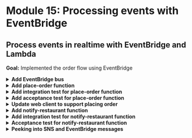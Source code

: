 # Module 15: Processing events with EventBridge

## Process events in realtime with EventBridge and Lambda

**Goal:** Implemented the order flow using EventBridge

<details>
<summary><b>Add EventBridge bus</b></summary><p>

1. Open `serverless.yml`.

2. Add an `EventBridge` bus as a new resource under the `resources.Resources` section

```yml
EventBus:
  Type: AWS::Events::EventBus
  Properties:
    Name: order_events_${self:provider.stage}
```

**IMPORTANT**: make sure that this `EventBus` resource is aligned with `ServiceUrlParameter`, `CognitoAuthorizer` and other CloudFormation resources.

3. While we're here, let's also add the EventBus name as output. Add the following to the `resources.Outputs` section.

```yml
EventBusName:
  Value: !Ref EventBus
```

4. Deploy the project.

`npx sls deploy`

This will provision an EventBridge bus called `order_events_dev`.

</p></details>

<details>
<summary><b>Add place-order function</b></summary><p>

1. Add a new `place-order` function (in the `functions` section)

```yml
place-order:
  handler: functions/place-order.handler
  events:
    - http:
        path: /orders
        method: post
        authorizer:
          name: CognitoAuthorizer
          type: COGNITO_USER_POOLS
          arn: !GetAtt CognitoUserPool.Arn
  environment:
    bus_name: !Ref EventBus
```

Notice that this new function references the newly created `EventBridge` bus, whose name will be passed in via the `bus_name` environment variable.

This function also uses the same Cognito User Tool for authorization, as it'll be called directly by the client app.

2. Add the permission to publish events to `EventBridge` by adding the following to the list of permissions under `iamRoleStatements`:

```yml
- Effect: Allow
  Action: events:PutEvents
  Resource: "*"
```

Notice that we're using `"*"` here as `Resource`. Unfortunately, this is one of the shortcomings with `EventBridge` right now. That it doesn't support more granular permissions for `PutEvents` actions. Which means, anyone with this IAM permission would be able to publish events to ANY event bus in your AWS account.

3. Add a file `place-order.js` to the `functions` folder

4. Modify `place-order.js` to the following

```javascript
const EventBridge = require('aws-sdk/clients/eventbridge')
const eventBridge = new EventBridge()
const chance = require('chance').Chance()

const busName = process.env.bus_name

module.exports.handler = async (event) => {
  const restaurantName = JSON.parse(event.body).restaurantName

  const orderId = chance.guid()
  console.log(`placing order ID [${orderId}] to [${restaurantName}]`)

  await eventBridge.putEvents({
    Entries: [{
      Source: 'big-mouth',
      DetailType: 'order_placed',
      Detail: JSON.stringify({
        orderId,
        restaurantName,
      }),
      EventBusName: busName
    }]
  }).promise()

  console.log(`published 'order_placed' event into EventBridge`)

  const response = {
    statusCode: 200,
    body: JSON.stringify({ orderId })
  }

  return response
}
```

This `place-order` function handles requests to create an order (via the `POST /orders` endpoint we configured just now).

As part of the `POST` body in the request, it expects the `restaurantName` to be passed in. And upon receiving a request, all it's doing is publishing an event to the `EventBridge` bus and let some other process handle it.

</p></details>

<details>
<summary><b>Add integration test for place-order function</b></summary><p>

1. Add a file `place-order.tests.js` to `test_cases` folder

2. Modify `test_cases/place-order.tests.js` to the following

```javascript
const when = require('../steps/when')
const given = require('../steps/given')
const tearDown = require('../steps/tearDown')
const { init } = require('../steps/init')
const AWS = require('aws-sdk')
console.log = jest.fn()

const mockPutEvents = jest.fn()
AWS.EventBridge.prototype.putEvents = mockPutEvents

describe('Given an authenticated user', () => {
  let user

  beforeAll(async () => {
    await init()
    user = await given.an_authenticated_user()
  })

  afterAll(async () => {
    await tearDown.an_authenticated_user(user)
  })

  describe(`When we invoke the POST /orders endpoint`, () => {
    let resp

    beforeAll(async () => {
      mockPutEvents.mockClear()
      mockPutEvents.mockReturnValue({
        promise: async () => {}
      })

      resp = await when.we_invoke_place_order(user, 'Fangtasia')
    })

    it(`Should return 200`, async () => {
      expect(resp.statusCode).toEqual(200)
    })

    it(`Should publish a message to EventBridge bus`, async () => {
      expect(mockPutEvents).toBeCalledWith({
        Entries: [
          expect.objectContaining({
            Source: 'big-mouth',
            DetailType: 'order_placed',
            Detail: expect.stringContaining(`"restaurantName":"Fangtasia"`),
            EventBusName: expect.stringMatching(process.env.bus_name)
          })
        ]
      })
    })
  })
})
```

Wait a minute, we're mocking the AWS operations! Didn't you say not to do it?

Yes, I did...

The problem is that, to validate the events that are sent to `EventBridge` it'll take a bit of extra infrastructure set up. Because you can't just call `EventBridge` and ask what events it had just received on a bus recently. You need to subscribe to the bus and capture events in real-time as they happen.

We'll explore how to do this in the next couple of modules. For now, let's just mock these tests.

3. Modify `steps/when.js` to add a new `we_invoke_place_order` function

```javascript
const we_invoke_place_order = async (user, restaurantName) => {
  const body = JSON.stringify({ restaurantName })

  switch (mode) {
    case 'handler':
      return await viaHandler({ body }, 'place-order')
    case 'http':
      const auth = user.idToken
      return await viaHttp('orders', 'POST', { body, auth })
    default:
      throw new Error(`unsupported mode: ${mode}`)
  }
}
```

and don't forget to add it to the list of exported methods too

```javascript
module.exports = {
  we_invoke_get_index,
  we_invoke_get_restaurants,
  we_invoke_search_restaurants,
  we_invoke_place_order
}
```

4. Run integration tests

`npm run test`

and see that all 5 tests are passing

```
 PASS  tests/test_cases/get-index.tests.js
 PASS  tests/test_cases/get-restaurants.tests.js
 PASS  tests/test_cases/place-order.tests.js
 PASS  tests/test_cases/search-restaurants.tests.js (5.041s)
  ● Console

    console.info functions/search-restaurants.js:24
      this is a new secret


Test Suites: 4 passed, 4 total
Tests:       5 passed, 5 total
Snapshots:   0 total
Time:        5.431s
```

5. Deploy the project

`npx sls deploy`

</p></details>

<details>
<summary><b>Add acceptance test for place-order function</b></summary><p>

When executing the deployed `place-order` function via API Gateway, the function would publish an `order_placed` event to the real EventBridge bus.

To verify that the event is published as expected, you have some options (discussed in [this post](https://theburningmonk.com/2019/09/how-to-include-sns-and-kinesis-in-your-e2e-tests/)). Again, for the purpose of this workshop, we'll take a short-cut and only validate EventBridge was called when executing as an integration test, using mocks...

1. Modify `test_cases/place-order.tests.js` so the `Should publish a message to EventBridge bus` test case only runs as an integration test.

Wrap the test case

```javascript
it(`Should publish a message to EventBridge bus`, async () => {
  expect(mockPutEvents).toBeCalledWith({
    Entries: [
      expect.objectContaining({
        Source: 'big-mouth',
        DetailType: 'order_placed',
        Detail: expect.stringContaining(`"restaurantName":"Fangtasia"`),
        EventBusName: expect.stringMatching(process.env.bus_name)
      })
    ]
  })
})
```

in an `if` block like this

```javascript
if (process.env.TEST_MODE === 'handler') {
  it(`Should publish a message to EventBridge bus`, async () => {
    expect(mockPutEvents).toBeCalledWith({
      Entries: [
        expect.objectContaining({
          Source: 'big-mouth',
          DetailType: 'order_placed',
          Detail: expect.stringContaining(`"restaurantName":"Fangtasia"`),
          EventBusName: expect.stringMatching(process.env.bus_name)
        })
      ]
    })
  })
}
```

2. Run acceptance test

`npm run acceptance`

and see that we have 4 (instead of 5 for integration) tests, and they're all passing.

```
 PASS  tests/test_cases/get-restaurants.tests.js
  ● Console

    console.info tests/steps/when.js:40
      invoking via HTTP GET https://4q8sbvheq2.execute-api.us-east-1.amazonaws.com/dev/restaurants

 PASS  tests/test_cases/get-index.tests.js
  ● Console

    console.info tests/steps/when.js:40
      invoking via HTTP GET https://4q8sbvheq2.execute-api.us-east-1.amazonaws.com/dev/

 PASS  tests/test_cases/place-order.tests.js
  ● Console

    console.info tests/steps/when.js:40
      invoking via HTTP POST https://4q8sbvheq2.execute-api.us-east-1.amazonaws.com/dev/orders

 PASS  tests/test_cases/search-restaurants.tests.js
  ● Console

    console.info tests/steps/when.js:40
      invoking via HTTP POST https://4q8sbvheq2.execute-api.us-east-1.amazonaws.com/dev/restaurant
s/search


Test Suites: 4 passed, 4 total
Tests:       4 passed, 4 total
Snapshots:   0 total
Time:        4.845s
```

Again, we'll see how we can extend these acceptance tests to validate the events that are published to EventBridge and SNS.

</p></details>

<details>
<summary><b>Update web client to support placing order</b></summary><p>

1. Modify `static/index.html` to the following

```html
<!DOCTYPE html>
<html>
  <head>
    <meta charset="UTF-8">
    <title>Big Mouth</title>

    <script src="https://sdk.amazonaws.com/js/aws-sdk-2.149.0.min.js"></script>
    <script src="https://d2qt42rcwzspd6.cloudfront.net/manning/aws-cognito-sdk.min.js"></script>
    <script src="https://d2qt42rcwzspd6.cloudfront.net/manning/amazon-cognito-identity.min.js"></script>
    <script src="https://code.jquery.com/jquery-3.2.1.min.js" 
            integrity="sha256-hwg4gsxgFZhOsEEamdOYGBf13FyQuiTwlAQgxVSNgt4="
            crossorigin="anonymous"></script>
    <script src="https://code.jquery.com/ui/1.12.1/jquery-ui.min.js" 
            integrity="sha384-Dziy8F2VlJQLMShA6FHWNul/veM9bCkRUaLqr199K94ntO5QUrLJBEbYegdSkkqX" 
            crossorigin="anonymous"></script>
    <link rel="stylesheet" href="https://code.jquery.com/ui/1.12.1/themes/base/jquery-ui.css">

    <style>
      .fullscreenDiv {
        background-color: #05bafd;
        width: 100%;
        height: auto;
        bottom: 0px;
        top: 0px;
        left: 0;
        position: absolute;        
      }
      .restaurantsDiv {
        background-color: #ffffff;
        width: 100%;
        height: auto;
      }
      .dayOfWeek {
        font-family: Arial, Helvetica, sans-serif;
        font-size: 32px;
        padding: 10px;
        height: auto;
        display: flex;
        justify-content: center;
      }
      .column-container {
        padding: 0;
        margin: 0;        
        list-style: none;
        display: flex;
        flex-flow: column;
        flex-wrap: wrap;
        justify-content: center;
      }
      .row-container {
        padding: 5px;
        margin: 5px;
        list-style: none;
        display: flex;
        flex-flow: row;
        flex-wrap: wrap;
        justify-content: center;
      }
      .item {
        padding: 5px;
        height: auto;
        margin-top: 10px;
        display: flex;
        flex-flow: row;
        flex-wrap: wrap;
        justify-content: center;
      }
      .restaurant {
        background-color: #00a8f7;
        border-radius: 10px;
        padding: 5px;
        height: auto;
        width: auto;
        margin-left: 40px;
        margin-right: 40px;
        margin-top: 15px;
        margin-bottom: 0px;
        display: flex;
        justify-content: center;
      }
      .restaurant-name {
        font-size: 24px;
        font-family:Arial, Helvetica, sans-serif;
        color: #ffffff;
        padding: 10px;
        margin: 0px;
      }
      .restaurant-image {
        padding-top: 0px;
        margin-top: 0px;
      }
      .row-container-left {
        list-style: none;
        display: flex;
        flex-flow: row;
        justify-content: flex-start;
      }
      .menu-text {
        font-family: Arial, Helvetica, sans-serif;
        font-size: 24px;
        font-weight: bold;
        color: white;
      }
      .text-trail-space {
        margin-right: 10px;
      }
      .hidden {
        display: none;
      }

      lable, button, input {
        display:block;
        font-family: Arial, Helvetica, sans-serif;
        font-size: 18px;
      }
      
      fieldset { 
        padding:0; 
        border:0; 
        margin-top:25px; 
      }

    </style>

    <script>
      const AWS_REGION = '{{awsRegion}}';
      const COGNITO_USER_POOL_ID = '{{cognitoUserPoolId}}';
      const CLIENT_ID = '{{cognitoClientId}}';
      const SEARCH_URL = '{{& searchUrl}}';
      const PLACE_ORDER_URL = '{{& placeOrderUrl}}';

      var regDialog, regForm;
      var verifyDialog;
      var regCompleteDialog;
      var signInDialog;
      var userPool, cognitoUser;
      var idToken;

      function toggleSignOut (enable) {
        enable === true ? $('#sign-out').show() : $('#sign-out').hide();
      }

      function toggleSignIn (enable) {
        enable === true ? $('#sign-in').show() : $('#sign-in').hide();
      }

      function toggleRegister (enable) {
        enable === true ? $('#register').show() : $('#register').hide();
      }

      function init() {
        AWS.config.region = AWS_REGION;
        AWSCognito.config.region = AWS_REGION;

        var data = { 
          UserPoolId : COGNITO_USER_POOL_ID, 
          ClientId : CLIENT_ID
        };
        userPool = new AWSCognito.CognitoIdentityServiceProvider.CognitoUserPool(data);
        cognitoUser = userPool.getCurrentUser();

        if (cognitoUser != null) {          
          cognitoUser.getSession(function(err, session) {
            if (err) {
                alert(err);
                return;
            }

            idToken = session.idToken.jwtToken;
            console.log('idToken: ' + idToken);
            console.log('session validity: ' + session.isValid());
          });

          toggleSignOut(true);
          toggleSignIn(false);
          toggleRegister(false);
        } else {
          toggleSignOut(false);
          toggleSignIn(true);
          toggleRegister(true);
        }
      }

      function addUser() {
        var firstName = $("#first-name")[0].value;
        var lastName = $("#last-name")[0].value;
        var username = $("#username")[0].value;
        var password = $("#password")[0].value;
        var email = $("#email")[0].value;

        var attributeList = [
          new AWSCognito.CognitoIdentityServiceProvider.CognitoUserAttribute({ 
            Name : 'email', Value : email
          }),
          new AWSCognito.CognitoIdentityServiceProvider.CognitoUserAttribute({ 
            Name : 'given_name', Value : firstName
          }),
          new AWSCognito.CognitoIdentityServiceProvider.CognitoUserAttribute({ 
            Name : 'family_name', Value : lastName
          }),
        ];

        userPool.signUp(username, password, attributeList, null, function(err, result){
          if (err) {
            alert(err);
            return;
          }
          cognitoUser = result.user;
          console.log('user name is ' + cognitoUser.getUsername());

          regDialog.dialog("close");
          verifyDialog.dialog("open");
        });
      }

      function confirmUser() {
        var verificationCode = $("#verification-code")[0].value;
        cognitoUser.confirmRegistration(verificationCode, true, function(err, result) {
          if (err) {
            alert(err);
            return;
          }
          console.log('verification call result: ' + result);

          verifyDialog.dialog("close");
          regCompleteDialog.dialog("open");
        });
      }

      function authenticateUser() {
        var username = $("#sign-in-username")[0].value;
        var password = $("#sign-in-password")[0].value;

        var authenticationData = {
          Username : username,
          Password : password,
        };
        var authenticationDetails = new AWSCognito.CognitoIdentityServiceProvider.AuthenticationDetails(authenticationData);
        var userData = {
          Username : username,
          Pool : userPool
        };
        var cognitoUser = new AWSCognito.CognitoIdentityServiceProvider.CognitoUser(userData);

        cognitoUser.authenticateUser(authenticationDetails, {
          onSuccess: function (result) {
            console.log('access token : ' + result.getAccessToken().getJwtToken());
            /*Use the idToken for Logins Map when Federating User Pools with Cognito Identity or when passing through an Authorization Header to an API Gateway Authorizer*/
            idToken = result.idToken.jwtToken;
            console.log('idToken : ' + idToken);

            signInDialog.dialog("close");
            toggleRegister(false);
            toggleSignIn(false);
            toggleSignOut(true);
          },

          onFailure: function(err) {
            alert(err);
          }
        });
      }

      function signOut() {
        if (cognitoUser != null) {
          cognitoUser.signOut();
          toggleRegister(true);
          toggleSignIn(true);
          toggleSignOut(false);
        }
      }

      function searchRestaurants() {
        var theme = $("#theme")[0].value;

        var xhr = new XMLHttpRequest();
        xhr.open('POST', SEARCH_URL, true);
        xhr.setRequestHeader("Content-Type", "application/json");
        xhr.setRequestHeader("Authorization", idToken);
        xhr.send(JSON.stringify({ theme }));
        
        xhr.onreadystatechange = function (e) {
          if (xhr.readyState === 4 && xhr.status === 200) {
            var restaurants = JSON.parse(xhr.responseText);
            var restaurantsList = $("#restaurantsUl");
            restaurantsList.empty();

            for (var restaurant of restaurants) {
              restaurantsList.append(`
              <li class="restaurant">
                <ul class="column-container" onclick='placeOrder("${restaurant.name}")'>
                    <li class="item restaurant-name">${restaurant.name}</li>
                    <li class="item restaurant-image">
                      <img src="${restaurant.image}">
                    </li>
                </ul>
              </li>
              `);
            }

          } else if (xhr.readyState === 4) {
            alert(xhr.responseText);
          }
        };
      }

      function placeOrder(restaurantName) {
        var xhr = new XMLHttpRequest();
        xhr.open('POST', PLACE_ORDER_URL, true);
        xhr.setRequestHeader("Content-Type", "application/json");
        xhr.setRequestHeader("Authorization", idToken);
        xhr.send(JSON.stringify({ restaurantName }));

        xhr.onreadystatechange = function (e) {
          if (xhr.readyState === 4 && xhr.status === 200) {
            alert("your order has been placed, we'll let you know once it's been accepted by the restaurant!");
          } else if (xhr.readyState === 4) {
            alert(xhr.responseText);
          }
        };
      }

      $(document).ready(function() {
        regDialog = $("#reg-dialog-form").dialog({
          autoOpen: false,
          modal: true,
          buttons: {
            "Create an account": addUser,
            Cancel: function() {
              regDialog.dialog("close");
            }
          },
          close: function() {
            regForm[0].reset();
          }
        });

        regForm = regDialog.find("form").on("submit", function(event) {
          event.preventDefault();
          addUser();
        });
        
        $("#register").on("click", function() {
          regDialog.dialog("open");
        });

        verifyDialog = $("#verify-dialog-form").dialog({
          autoOpen: false,
          modal: true,
          buttons: {
            "Confirm registration": confirmUser,
            Cancel: function() {
              verifyDialog.dialog("close");
            }
          },
          close: function() {
            $(this).dialog("close");
          }
        });

        regCompleteDialog = $("#registered-message").dialog({
          autoOpen: false,
          modal: true,
          buttons: {
            Ok: function() {
              $(this).dialog("close");
            }
          }
        });

        signInDialog = $("#sign-in-form").dialog({
          autoOpen: false,
          modal: true,
          buttons: {
            "Sign in": authenticateUser,
            Cancel: function() {
              signInDialog.dialog("close");
            }
          },
          close: function() {
            $(this).dialog("close");
          }
        });

        $("#sign-in").on("click", function() {
          signInDialog.dialog("open");
        });

        $("#sign-out").on("click", function() {
          signOut();
        })

        init();
      });

    </script>
  </head>

  <body>
    <div class="fullscreenDiv">
      <ul class="column-container">
        <li>
          <ul class="row-container-left">
            <li id="register" class="item text-trail-space hidden">
              <a class="menu-text" href="#">Register</a>
            </li>
            <li id="sign-in" class="item menu-text text-trail-space hidden">
              <a class="menu-text" href="#">Sign in</a>
            </li>
            <li id="sign-out" class="item menu-text text-trail-space hidden">
              <a class="menu-text" href="#">Sign out</a>
            </li>
          </ul>
        </li>
        <li class="item">
          <img id="logo" src="https://d2qt42rcwzspd6.cloudfront.net/manning/big-mouth.png">
        </li>
        <li class="item">
          <input id="theme" type="text" size="50" placeholder="enter a theme, eg. rick and morty"/>
          <button onclick="searchRestaurants()">Find Restaurants</button>
        </li>
        <li>
          <div class="restaurantsDiv column-container">
            <b class="dayOfWeek">{{dayOfWeek}}</b>
            <ul id="restaurantsUl" class="row-container">
              {{#restaurants}}
              <li class="restaurant">
                <ul class="column-container" onclick='placeOrder("{{name}}")'>
                    <li class="item restaurant-name">{{name}}</li>
                    <li class="item restaurant-image">
                      <img src="{{image}}">
                    </li>
                </ul>
              </li>
              {{/restaurants}}
            </ul>
          </div>
        </li>
      </ul>
    </div>

    <div id="reg-dialog-form" title="Register">       
      <form>
        <fieldset>
          <label for="first-name">First Name</label>
          <input type="text" id="first-name" class="text ui-widget-content ui-corner-all">
          <label for="last-name">Last Name</label>
          <input type="text" id="last-name" class="text ui-widget-content ui-corner-all">
          <label for="email">Email</label>
          <input type="text" name="email" id="email" class="text ui-widget-content ui-corner-all">
          <label for="username">Username</label>
          <input type="text" name="username" id="username" class="text ui-widget-content ui-corner-all">
          <label for="password">Password</label>
          <input type="password" name="password" id="password" class="text ui-widget-content ui-corner-all">
        </fieldset>
      </form>
    </div>

    <div id="verify-dialog-form" title="Verify">
      <form>
        <fieldset>
            <label for="verification-code">Verification Code</label>
            <input type="text" id="verification-code" class="text ui-widget-content ui-corner-all">
        </fieldset>
      </form>
    </div>

    <div id="registered-message" title="Registration complete!">
      <p>
        <span class="ui-icon ui-icon-circle-check" style="float:left; margin:0 7px 50px 0;"></span>
        You are now registered!
      </p>
    </div>

    <div id="sign-in-form" title="Sign in">
      <form>
          <fieldset>            
            <label for="sign-in-username">Username</label>
            <input type="text" id="sign-in-username" class="text ui-widget-content ui-corner-all">
            <label for="sign-in-password">Password</label>
            <input type="password" id="sign-in-password" class="text ui-widget-content ui-corner-all">
          </fieldset>
        </form>
    </div>

  </body>

</html>
```

This new UI code would call the `POST /orders` endpoint when you click on one of the restaurants.

But to do that, the `get-index` function needs to know the URL endpoint for it, and then pass it into the HTML template.

2. Open `serverless.yml` and add an `orders_api` environment variable to the `get-index` function.

```yml
orders_api:
  Fn::Join:
    - ""
    - - https://
      - !Ref ApiGatewayRestApi
      - .execute-api.${self:provider.region}.amazonaws.com/${self:provider.stage}/orders
```

3. Modify `functions/get-index.js` to fetch the URL endpoint to place orders (from a new `orders_api` environment variable). On ln8 where you have:

```javascript
const restaurantsApiRoot = process.env.restaurants_api
```

Somewhere near there, add the following:

```javascript
const ordersApiRoot = process.env.orders_api
```

4. Modify `functions/get-index.js` to pass the `ordersApiRoot` url to the updated `index.html` template. On ln38, replace the `view` object so we add a `placeOrderUrl` field.

```javascript
const view = {
  awsRegion,
  cognitoUserPoolId,
  cognitoClientId,
  dayOfWeek,
  restaurants,
  searchUrl: `${restaurantsApiRoot}/search`,
  placeOrderUrl: `${ordersApiRoot}`
}
```

5. Deploy the project

`npx sls deploy`

Load the landing page in the browser and click on one of the restaurants to order (if your login token has expired then you'll have to sign in again)

![](/images/mod15-001.png)

</p></details>

<details>
<summary><b>Add notify-restaurant function</b></summary><p>

1. Modify `serverless.yml` to add a new SNS topic for notifying restaurants, under the `resources.Resources` section

```yml
RestaurantNotificationTopic:
  Type: AWS::SNS::Topic
```

**IMPORTANT**: make sure this is aligned with other CloudFormation resources, like the `EventBus` resoure we added earlier.

2. Also, add the SNS topic's name and ARN to our stack output. Add the following to the `resources.Outputs` section of the `serverless.yml`.

```yml
RestaurantNotificationTopicName:
  Value: !GetAtt RestaurantNotificationTopic.TopicName

RestaurantNotificationTopicArn:
  Value: !Ref RestaurantNotificationTopic
```

3. Deploy the project to provision the SNS topic.

`npx sls deploy`

4. Add a file `notify-restaurant.js` in the `functions` folder

5. Modify `functions/notify-restaurant.js` to the following

```javascript
const EventBridge = require('aws-sdk/clients/eventbridge')
const eventBridge = new EventBridge()
const SNS = require('aws-sdk/clients/sns')
const sns = new SNS()

const busName = process.env.bus_name
const topicArn = process.env.restaurant_notification_topic

module.exports.handler = async (event) => {
  const order = event.detail
  const snsReq = {
    Message: JSON.stringify(order),
    TopicArn: topicArn
  };
  await sns.publish(snsReq).promise()

  const { restaurantName, orderId } = order
  console.log(`notified restaurant [${restaurantName}] of order [${orderId}]`)

  await eventBridge.putEvents({
    Entries: [{
      Source: 'big-mouth',
      DetailType: 'restaurant_notified',
      Detail: JSON.stringify(order),
      EventBusName: busName
    }]
  }).promise()

  console.log(`published 'restaurant_notified' event to EventBridge`)
}
```

This `notify-restaurant` function would be trigger by `EventBridge`, and by the `place_order` event that we publish from the `place-order` function.

Remember that in the `place-order` function we published `Detail` as a JSON string:

```javascript
await eventBridge.putEvents({
  Entries: [{
    Source: 'big-mouth',
    DetailType: 'order_placed',
    Detail: JSON.stringify({
      orderId,
      restaurantName,
    }),
    EventBusName: busName
  }]
}).promise()
```

However, when `EventBridge` invokes our function, `event.detail` is going to be an object, and it's called `detail` not `Detail` (one of many inconsistencies that you just have to live with in AWS...)

Our function here would publish a message to the `RestaurantNotificationTopic` SNS topic to notify the restaurant of a new order. And then it will publish a `restaurant_notified` event.

But we still need to configure this function in the `serverless.yml`.

6. Modify `serverless.yml` to add a new `notify-restaurant` function

```yml
notify-restaurant:
  handler: functions/notify-restaurant.handler
  events:
    - eventBridge:
        eventBus: arn:aws:events:#{AWS::Region}:#{AWS::AccountId}:event-bus/order_events_${self:provider.stage}
        pattern:
          source:
            - big-mouth
          detail-type:
            - order_placed
  environment:
    bus_name: !Ref EventBus
    restaurant_notification_topic: !Ref RestaurantNotificationTopic
```

In case you're wondering why we aren't using `!GetAtt EventBus.Arn` in the event source definition, it's because the Serverless framework only accepts a string here.

If you have read the Serverless framework [docs](https://serverless.com/framework/docs/providers/aws/events/event-bridge#using-a-different-event-bus) on EventBridge, then you might also be wondering why I didn't just let the Serverless framework create the bus for us.

That is a very good question!

The reason is that you generally wouldn't have a separate event bus per microservice. The power of `EventBridge` is that it gives you very fine-grained filtering capabilities and you can subscribe to events based on its content such as the type of the event (usually in the `detail-type` attribute).

Therefore you typically would have a centralized event bus for the whole organization, and different services would be publishing and subscribing to the same event bus. This event bus would be provisioned by other projects that manage these shared resources (as discussed before). Which is why it's far more likely that your `EventBridge` functions would need to subscribe to an existing event bus by ARN.

As for the subscription pattern itself, well, in this case we're listening for only the `order_placed` events published by the `place-order` function.

To learn more about content-based filtering with EventBridge, have a read of [this post](https://www.tbray.org/ongoing/When/201x/2019/12/18/Content-based-filtering) by Tim Bray.

7. Modify `serverless.yml` to add the permission to `sns:Publish` to the SNS topic, under `provider.iamRoleStatements`

```yml
- Effect: Allow
  Action: sns:Publish
  Resource: !Ref RestaurantNotificationTopic
```

</p></details>

<details>
<summary><b>Add integration test for notify-restaurant function</b></summary><p>

1. Modify `steps/when.js` to add a `we_invoke_notify_restaurant` function

```javascript
const we_invoke_notify_restaurant = async (event) => {
  if (mode === 'handler') {
    await viaHandler(event, 'notify-restaurant')
  } else {
    throw new Error('not supported')
  }
}
```

and again, don't forget to add it to the list of exported methods

```javascript
module.exports = {
  we_invoke_get_index,
  we_invoke_get_restaurants,
  we_invoke_search_restaurants,
  we_invoke_place_order,
  we_invoke_notify_restaurant
}
```

3. Add a file `notify-restaurant.tests.js` to the `test_cases` folder

4. Modify `test_cases/notify-restaurant.tests.js` to the following

```javascript
const { init } = require('../steps/init')
const when = require('../steps/when')
const AWS = require('aws-sdk')
const chance = require('chance').Chance()
console.log = jest.fn()

const mockPutEvents = jest.fn()
AWS.EventBridge.prototype.putEvents = mockPutEvents
const mockPublish = jest.fn()
AWS.SNS.prototype.publish = mockPublish

describe(`When we invoke the notify-restaurant function`, () => {
  if (process.env.TEST_MODE === 'handler') {
    beforeAll(async () => {
      await init()

      mockPutEvents.mockClear()
      mockPublish.mockClear()

      mockPutEvents.mockReturnValue({
        promise: async () => {}
      })
      mockPublish.mockReturnValue({
        promise: async () => {}
      })

      const event = {
        source: 'big-mouth',
        'detail-type': 'order_placed',
        detail: {
          orderId: chance.guid(),
          userEmail: chance.email(),
          restaurantName: 'Fangtasia'
        }
      }
      await when.we_invoke_notify_restaurant(event)
    })

    it(`Should publish message to SNS`, async () => {
      expect(mockPublish).toBeCalledWith({
        Message: expect.stringMatching(`"restaurantName":"Fangtasia"`),
        TopicArn: expect.stringMatching(process.env.restaurant_notification_topic)
      })
    })

    it(`Should publish event to EventBridge`, async () => {
      expect(mockPutEvents).toBeCalledWith({
        Entries: [
          expect.objectContaining({
            Source: 'big-mouth',
            DetailType: 'restaurant_notified',
            Detail: expect.stringContaining(`"restaurantName":"Fangtasia"`),
            EventBusName: expect.stringMatching(process.env.bus_name)
          })
        ]
      })
    })
  } else {
    it('no acceptance test', () => {})
  }
})
```

Notice that all the test cases are wrapped inside a big `if` condition. It's weird, I know.. Ignore it for now, we'll talk about it shortly.

5. Run integration tests

`npm run test`

and see that the new test is failing

```
 FAIL  tests/test_cases/notify-restaurant.tests.js

  ● Console

    console.log tests/steps/init.js:26
      AWS credential loaded
    console.log functions/notify-restaurant.js:19
      notified restaurant [Fangtasia] of order [cccf6190-9768-51ac-9435-c4ca101a6018]
    console.log functions/notify-restaurant.js:30
      published 'restaurant_notified' event to EventBridge


  ● When we invoke the notify-restaurant function › Should publish message to SNS

    TypeError: Cannot read property 'body' of undefined

      13 |   const response = await handler(event, context)
      14 |   const contentType = _.get(response, 'headers.content-type', 'application/json');
    > 15 |   if (response.body && contentType === 'application/json') {
         |                ^
      16 |     response.body = JSON.parse(response.body);
      17 |   }
      18 |   return response

      at viaHandler (tests/steps/when.js:15:16)

  ● When we invoke the notify-restaurant function › Should publish event to EventBridge

    TypeError: Cannot read property 'body' of undefined

      13 |   const response = await handler(event, context)
      14 |   const contentType = _.get(response, 'headers.content-type', 'application/json');
    > 15 |   if (response.body && contentType === 'application/json') {
         |                ^
      16 |     response.body = JSON.parse(response.body);
      17 |   }
      18 |   return response

      at viaHandler (tests/steps/when.js:15:16)
```

This is because our `notify-restaurant` function doesn't return any response because it doesn't need to. But the `when.viaHandler` function kinda expects a response object with `body`.

6. Modify `steps/when.js` to update the `viaHandler` function to handle this

```javascript
const viaHandler = async (event, functionName) => {
  const handler = require(`${APP_ROOT}/functions/${functionName}`).handler

  const context = {}
  const response = await handler(event, context)
  const contentType = _.get(response, 'headers.content-type', 'application/json');
  if (_.get(response, 'body') && contentType === 'application/json') {
    response.body = JSON.parse(response.body);
  }
  return response
}
```

7. Rerun integration tests

`npm run test`

and see that all tests are passing now

```
 PASS  tests/test_cases/notify-restaurant.tests.js
 PASS  tests/test_cases/get-index.tests.js
 PASS  tests/test_cases/get-restaurants.tests.js
 PASS  tests/test_cases/place-order.tests.js
 PASS  tests/test_cases/search-restaurants.tests.js (6.221s)
  ● Console

    console.info functions/search-restaurants.js:24
      this is a new secret


Test Suites: 5 passed, 5 total
Tests:       7 passed, 7 total
Snapshots:   0 total
Time:        6.694s
```

</p></details>

<details>
<summary><b>Acceptance test for notify-restaurant function</b></summary><p>

We can publish an `order_placed` event to the EventBridge event via the AWS SDK to execute the deployed `notify-restaurant` function. Since this function publishes to both SNS and EventBridge, we have the same conumdrum in verifying that it's producing the expected side-effects as the `place-order` function.

For now, we'll take a short-cut and skip the test altogether. Notice that the test cases are all wrapped inside an `if` statement already

```javascript
if (process.env.TEST_MODE === 'handler') {
  ...
} else {
  it('no acceptance test', () => {})
}
```

so they're only executed when you run the integration tests.

The `no acceptance test` is a dummy test, it's only there because Jest errors if it doesn't find a test in a module. So without it, the acceptance tests would fail because Jest the `search-restaurants.tests.js` module doesn't contain a test.

In the next couple of modules, we'll come back and address this properly.

</p></details>

<details>
<summary><b>Peeking into SNS and EventBridge messages</b></summary><p>

While working on these changes, we don't have a way to check what our functions are writing to SNS or EventBridge. This is a common problem for teams that leverage these services heavily. To address this, check out the [lumigo-cli](https://www.npmjs.com/package/lumigo-cli). It has commands to [tail-sns](https://www.npmjs.com/package/lumigo-cli#lumigo-cli-tail-sns) and [tail-eventbridge-bus](https://www.npmjs.com/package/lumigo-cli#lumigo-cli-tail-eventbridge-bus) which lets you see what events are published to these services in real time.

![](/images/mod15-002.png)

![](/images/mod15-003.png)

1. Deploy the project.

`npx sls deploy`

2. Use the `lumigo-cli` to peek at both the SNS topic and the EventBridge bus.

3. Load the index page in the browser and place a few orders. You should see those events show up in the `lumigo-cli` terminals.

</p></details>
